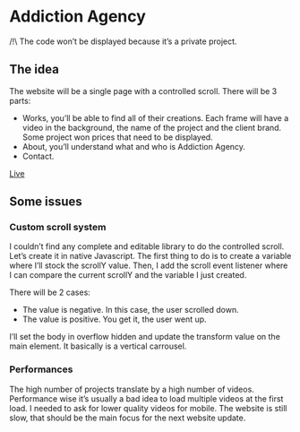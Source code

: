 # Addiction Agency

/!\ The code won’t be displayed because it’s a private project.

## The idea

The website will be a single page with a controlled scroll. There will be 3 parts:

- Works, you’ll be able to find all of their creations. Each frame will have a video in the background, the name of the project and the client brand. Some project won prices that need to be displayed.
- About, you’ll understand what and who is Addiction Agency.
- Contact.

[Live]([https://www.addiction-agency.com/](https://www.addiction-agency.com/))

## Some issues

### Custom scroll system

I couldn’t find any complete and editable library to do the controlled scroll. Let’s create it in native Javascript. The first thing to do is to create a variable where I’ll stock the scrollY value. Then, I add the scroll event listener where I can compare the current scrollY and the variable I just created.

There will be 2 cases:

- The value is negative. In this case, the user scrolled down.
- The value is positive. You get it, the user went up.

I’ll set the body in overflow hidden and update the transform value on the main element. It basically is a vertical carrousel.

### Performances

The high number of projects translate by a high number of videos. Performance wise it’s usually a bad idea to load multiple videos at the first load. I needed to ask for lower quality videos for mobile. The website is still slow, that should be the main focus for the next website update.

